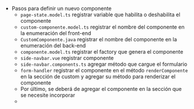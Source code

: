 - Pasos para definir un nuevo componente
	- `page-state.model.ts` registrar variable que habilita o deshabilita el componente
	- `custom-componente.model.ts` registrar el nombre del componente en la enumeración del front-end
	- `CustomComponente.java` registrar el nombre del componente en la enumeración del back-end
	- `componente.model.ts` registrar el factory que genera el componente
	- `side-navbar.vue` registrar componente
	- `side-navbar.components.ts` agregar método que cargue el formulario
	- `form-handler` registrar el componente en el método `renderComponente` en la sección de custom y agregar su método para renderizar el componente
	- Por último, se deberá de agregar el componente en la sección que se necesite incorporar
	-